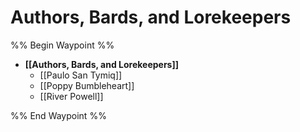 # Authors, Bards, and Lorekeepers
%% Begin Waypoint %%
- **[[Authors, Bards, and Lorekeepers]]**
	- [[Paulo San Tymiq]]
	- [[Poppy Bumbleheart]]
	- [[River Powell]]

%% End Waypoint %%
